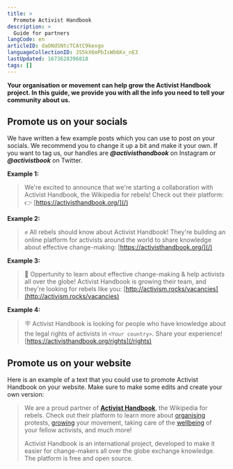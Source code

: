 ```yaml
---
title: >
  Promote Activist Handbook
description: >
  Guide for partners
langCode: en
articleID: daONdSNtcTCAtC9kexgo
languageCollectionID: JS5kX6mPbIsWb6Kx_nE3
lastUpdated: 1673628396818
tags: []
---
```


**Your organisation or movement can help grow the Activist Handbook project. In this guide, we provide you with all the info you need to tell your community about us.**

## **Promote us on your socials**

We have written a few example posts which you can use to post on your socials. We recommend you to change it up a bit and make it your own. If you want to tag us, our handles are _**@activisthandbook**_ on Instagram or _**@activistbook**_ on Twitter.

**Example 1:**

> We're excited to announce that we're starting a collaboration with Activist Handbook, the Wikipedia for rebels! Check out their platform:
> 👉 [https://activisthandbook.org/](/)

**Example 2:**

> ✊ All rebels should know about Activist Handbook! They're building an online platform for activists around the world to share knowledge about effective change-making: [https://activisthandbook.org/](/)

**Example 3:**

> 📢 Oppertunity to learn about effective change-making & help activists all over the globe! Activist Handbook is growing their team, and they're looking for rebels like you: [http://activism.rocks/vacancies](http://activism.rocks/vacancies)

**Example 4:**

> 🪧 Activist Handbook is looking for people who have knowledge about the legal rights of activists in `<Your country>`. Share your experience! [https://activisthandbook.org/rights](/rights)

## Promote us on your website

Here is an example of a text that you could use to promote Activist Handbook on your website. Make sure to make some edits and create your own version:

> We are a proud partner of [**Activist Handbook**](/), the Wikipedia for rebels. Check out their platform to learn more about [organising](/organising) protests, [growing](/communication) your movement, taking care of the [wellbeing](/wellbeing) of your fellow activists, and much more!
>
> Activist Handbook is an international project, developed to make it easier for change-makers all over the globe exchange knowledge. The platform is free and open source.
